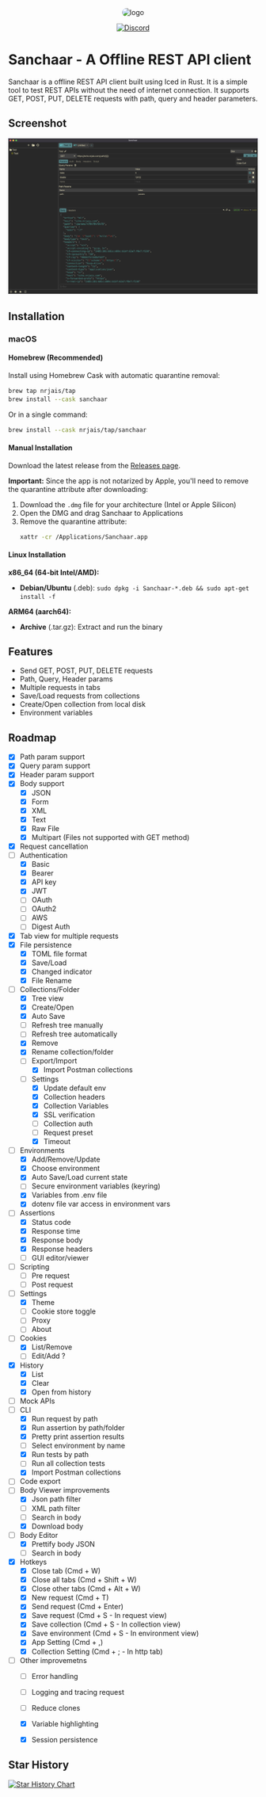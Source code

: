 <div align="center">
<img src="assets/512x512.png" alt="logo" width="150" style="border-radius: 25px"/>

[![Discord](https://img.shields.io/discord/1261282563138392117?color=5865F2&label=Discord&logo=discord&logoColor=white)](https://discord.gg/FSK25BXgdt)

</div>

# Sanchaar - A Offline REST API client

Sanchaar is a offline REST API client built using Iced in Rust. It is a simple tool to test REST APIs without the need of internet connection. It supports GET, POST, PUT, DELETE requests with path, query and header parameters.

## Screenshot

![Screenshot](./screenshots/app.png)

## Installation

### macOS

#### Homebrew (Recommended)

Install using Homebrew Cask with automatic quarantine removal:

```bash
brew tap nrjais/tap
brew install --cask sanchaar
```

Or in a single command:

```bash
brew install --cask nrjais/tap/sanchaar
```

#### Manual Installation

Download the latest release from the [Releases page](https://github.com/nrjais/sanchaar/releases).

**Important:** Since the app is not notarized by Apple, you'll need to remove the quarantine attribute after downloading:

1. Download the `.dmg` file for your architecture (Intel or Apple Silicon)
2. Open the DMG and drag Sanchaar to Applications
3. Remove the quarantine attribute:
   ```bash
   xattr -cr /Applications/Sanchaar.app
   ```

#### Linux Installation

**x86_64 (64-bit Intel/AMD):**
- **Debian/Ubuntu** (.deb): `sudo dpkg -i Sanchaar-*.deb && sudo apt-get install -f`

**ARM64 (aarch64):**
- **Archive** (.tar.gz): Extract and run the binary

## Features

- Send GET, POST, PUT, DELETE requests
- Path, Query, Header params
- Multiple requests in tabs
- Save/Load requests from collections
- Create/Open collection from local disk
- Environment variables

## Roadmap

- [x] Path param support
- [x] Query param support
- [x] Header param support
- [x] Body support
  - [x] JSON
  - [x] Form
  - [x] XML
  - [x] Text
  - [x] Raw File
  - [x] Multipart (Files not supported with GET method)
- [x] Request cancellation
- [ ] Authentication
  - [x] Basic
  - [x] Bearer
  - [x] API key
  - [x] JWT
  - [ ] OAuth
  - [ ] OAuth2
  - [ ] AWS
  - [ ] Digest Auth
- [x] Tab view for multiple requests
- [x] File persistence
  - [x] TOML file format
  - [x] Save/Load
  - [x] Changed indicator
  - [x] File Rename
- [ ] Collections/Folder
  - [x] Tree view
  - [x] Create/Open
  - [x] Auto Save
  - [ ] Refresh tree manually
  - [ ] Refresh tree automatically
  - [x] Remove
  - [x] Rename collection/folder
  - [ ] Export/Import
    - [x] Import Postman collections
  - [ ] Settings
    - [x] Update default env
    - [x] Collection headers
    - [x] Collection Variables
    - [x] SSL verification
    - [ ] Collection auth
    - [ ] Request preset
    - [x] Timeout
- [ ] Environments
  - [x] Add/Remove/Update
  - [x] Choose environment
  - [x] Auto Save/Load current state
  - [ ] Secure environment variables (keyring)
  - [x] Variables from .env file
  - [x] dotenv file var access in environment vars
- [ ] Assertions
  - [x] Status code
  - [x] Response time
  - [x] Response body
  - [x] Response headers
  - [ ] GUI editor/viewer
- [ ] Scripting
  - [ ] Pre request
  - [ ] Post request
- [ ] Settings
  - [x] Theme
  - [ ] Cookie store toggle
  - [ ] Proxy
  - [ ] About
- [ ] Cookies
  - [x] List/Remove
  - [ ] Edit/Add ?
- [x] History
  - [x] List
  - [x] Clear
  - [x] Open from history
- [ ] Mock APIs
- [ ] CLI
  - [x] Run request by path
  - [x] Run assertion by path/folder
  - [x] Pretty print assertion results
  - [ ] Select environment by name
  - [x] Run tests by path
  - [ ] Run all collection tests
  - [x] Import Postman collections
- [ ] Code export
- [ ] Body Viewer improvements
  - [x] Json path filter
  - [ ] XML path filter
  - [ ] Search in body
  - [x] Download body
- [ ] Body Editor
  - [x] Prettify body JSON
  - [ ] Search in body
- [x] Hotkeys
  - [x] Close tab (Cmd + W)
  - [x] Close all tabs (Cmd + Shift + W)
  - [x] Close other tabs (Cmd + Alt + W)
  - [x] New request (Cmd + T)
  - [x] Send request (Cmd + Enter)
  - [x] Save request (Cmd + S - In request view)
  - [x] Save collection (Cmd + S - In collection view)
  - [x] Save environment (Cmd + S - In environment view)
  - [x] App Setting (Cmd + ,)
  - [x] Collection Setting (Cmd + ; - In http tab)
- [ ] Other improvemetns
  - [ ] Error handling
  - [ ] Logging and tracing request
  - [ ] Reduce clones
  - [x] Variable highlighting
  - [x] Session persistence


## Star History

<a href="https://www.star-history.com/#nrjais/sanchaar&Date">
 <picture>
   <source media="(prefers-color-scheme: dark)" srcset="https://api.star-history.com/svg?repos=nrjais/sanchaar&type=Date&theme=dark" />
   <source media="(prefers-color-scheme: light)" srcset="https://api.star-history.com/svg?repos=nrjais/sanchaar&type=Date" />
   <img alt="Star History Chart" src="https://api.star-history.com/svg?repos=nrjais/sanchaar&type=Date" />
 </picture>
</a>
